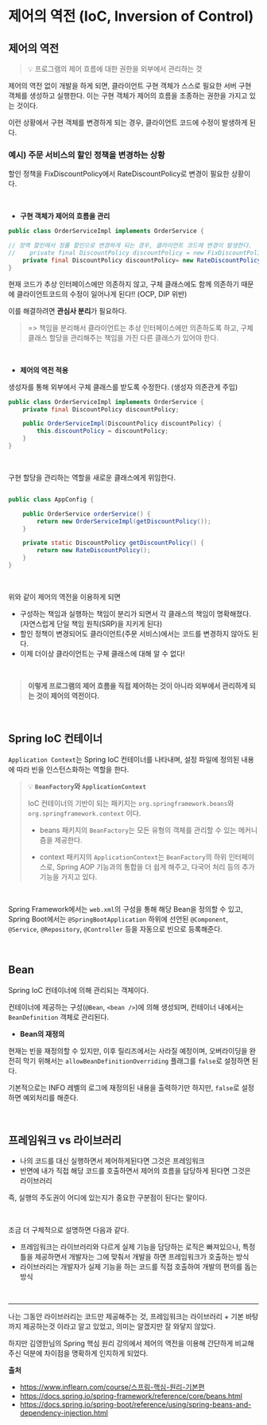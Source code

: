# 제어의 역전 (IoC, Inversion of Control)

## 제어의 역전

> 💡 프로그램의 제어 흐름에 대한 권한을 외부에서 관리하는 것


제어의 역전 없이 개발을 하게 되면, 클라이언트 구현 객체가 스스로 필요한 서버 구현 객체를 생성하고 실행한다. 이는 구현 객체가 제어의 흐름을 조종하는 권한을 가지고 있는 것이다.

이런 상황에서 구현 객체를 변경하게 되는 경우, 클라이언트 코드에 수정이 발생하게 된다.
<br />

### 예시) 주문 서비스의 할인 정책을 변경하는 상황

할인 정책을 FixDiscountPolicy에서 RateDiscountPolicy로 변경이 필요한 상황이다.

<br />

- **구현 객체가 제어의 흐름을 관리**

```java
public class OrderServiceImpl implements OrderService {

// 정액 할인에서 정률 할인으로 변경하게 되는 경우, 클라이언트 코드에 변경이 발생한다.
//    private final DiscountPolicy discountPolicy = new FixDiscountPolicy();
    private final DiscountPolicy discountPolicy= new RateDiscountPolicy();
}
```

현재 코드가 추상 인터페이스에만 의존하지 않고, 구체 클래스에도 함께 의존하기 때문에 클라이언트코드의 수정이 일어나게 된다!! (OCP, DIP 위반)

이를 해결하려면 **관심사 분리**가 필요하다.

> => 책임을 분리해서 클라이언트는 추상 인터페이스에만 의존하도록 하고, 구체 클래스 할당을 관리해주는 책임을 가진 다른 클래스가 있어야 한다. 

<br />

- **제어의 역전 적용**

생성자를 통해 외부에서 구체 클래스를 받도록 수정한다. (생성자 의존관게 주입)

```java
public class OrderServiceImpl implements OrderService {
    private final DiscountPolicy discountPolicy;

    public OrderServiceImpl(DiscountPolicy discountPolicy) {
        this.discountPolicy = discountPolicy;
    }
}
```

<br />

구현 할당을 관리하는 역할을 새로운 클래스에게 위임한다.

```java

public class AppConfig {

    public OrderService orderService() {
        return new OrderServiceImpl(getDiscountPolicy());
    }

    private static DiscountPolicy getDiscountPolicy() {
        return new RateDiscountPolicy();
    }
}
```

<br />

위와 같이 제어의 역전을 이용하게 되면 

- 구성하는 책임과 실행하는 책임이 분리가 되면서 각 클래스의 책임이 명확해졌다.
(자연스럽게 단일 책임 원칙(SRP)을 지키게 된다)
- 할인 정책이 변경되어도 클라이언트(주문 서비스)에서는 코드를 변경하지 않아도 된다.
- 이제 더이상 클라이언트는 구체 클래스에 대해 알 수 없다!

<br />

> **이렇게 프로그램의 제어 흐름을 직접 제어하는 것이 아니라 외부에서 관리하게 되는 것이 제어의 역전이다.**

<br />

## Spring IoC 컨테이너
`Application Context`는 Spring IoC 컨테이너를 나타내며, 설정 파일에 정의된 내용에 따라 빈을 인스턴스화하는 역할을 한다. 

> 💡 **`BeanFactory`와 `ApplicationContext`**
>
> IoC 컨테이너의 기반이 되는 패키지는 `org.springframework.beans`와 `org.springframework.context` 이다.
>
>- beans 패키지의 `BeanFactory`는 모든 유형의 객체를 관리할 수 있는 메커니즘을 제공한다.
>
>- context 패키지의 `ApplicationContext`는 `BeanFactory`의 하위 인터페이스로, Spring AOP 기능과의 통합을 더 쉽게 해주고, 다국어 처리 등의 추가 기능을 가지고 있다.
>

<br />

Spring Framework에서는 `web.xml`의 구성을 통해 해당 Bean을 정의할 수 있고, Spring Boot에서는 `@SpringBootApplication` 하위에 선언된 `@Component`, `@Service`, `@Repository`, `@Controller` 등을 자동으로 빈으로 등록해준다. 

<br />

## Bean

Spring IoC 컨테이너에 의해 관리되는 객체이다.

컨테이너에 제공하는 구성(`@Bean`, `<bean />`)에 의해 생성되며, 컨테이너 내에서는 `BeanDefinition` 객체로 관리된다.

- **Bean의 재정의**

현재는 빈을 재정의할 수 있지만, 이후 릴리즈에서는 사라질 예정이며, 오버라이딩을 완전히 막기 위해서는 `allowBeanDefinitionOverriding` 플래그를 `false`로 설정하면 된다.

기본적으로는 INFO 레벨의 로그에 재정의된 내용을 출력하기만 하지만, `false`로 설정하면 예외처리를 해준다.

<br />

## 프레임워크 vs 라이브러리

- 나의 코드를 대신 실행하면서 제어하게된다면 그것은 프레임워크
- 반면에 내가 직접 해당 코드를 호출하면서 제어의 흐름을 담당하게 된다면 그것은 라이브러리

즉, 실행의 주도권이 어디에 있는지가 중요한 구분점이 된다는 말이다.

<br />

조금 더 구체적으로 설명하면 다음과 같다.

- 프레임워크는 라이브러리와 다르게 실제 기능을 담당하는 로직은 빠져있으나, 특정 틀을 제공하면서 개발자는 그에 맞춰서 개발을 하면 프레임워크가 호출하는 방식
- 라이브러리는 개발자가 실제 기능을 하는 코드를 직접 호출하여 개발의 편의를 돕는 방식

<br />

---

나는 그동안 라이브러리는 코드만 제공해주는 것, 프레임워크는 라이브러리 + 기본 바탕까지 제공하는것 이라고 알고 있었고, 의미는 알겠지만 잘 와닿지 않았다.


하지만 김영한님의 Spring 핵심 원리 강의에서 제어의 역전을 이용해 간단하게 비교해주신 덕분에 차이점을 명확하게 인지하게 되었다.


**출처**

- https://www.inflearn.com/course/스프링-핵심-원리-기본편
- https://docs.spring.io/spring-framework/reference/core/beans.html
- https://docs.spring.io/spring-boot/reference/using/spring-beans-and-dependency-injection.html